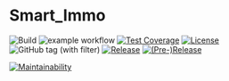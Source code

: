 # Smart_Immo

![Build](https://github.com/FFN-Team/Smart_Immo/actions/workflows/github-actions-maven.yml/badge.svg)
![example workflow](https://github.com/FFN-Team/Smart_Immo/actions/workflows/github-actions-maven/badge.svg)
[![Test Coverage](https://api.codeclimate.com/v1/badges/a0cb328c06615e126de9/test_coverage)](https://codeclimate.com/repos/6526cea126b84700f171f099/test_coverage) [![License](https://img.shields.io/github/license/FFN-Team/Smart_Immo.svg?style=flat-square)](LICENSE) ![GitHub tag (with filter)](https://img.shields.io/github/v/tag/FFN-Team/Smart_Immo) [![Release](https://img.shields.io/github/release/FFN-Team/Smart_Immo.svg?style=flat-square)](build.gradle) [![(Pre-)Release](https://img.shields.io/github/release/FFN-Team/Smart_Immo/all.svg?label=(pre-)release&style=flat-square)](build.gradle)
<br/>

[![Maintainability](https://api.codeclimate.com/v1/badges/a0cb328c06615e126de9/maintainability)](https://codeclimate.com/repos/6526cea126b84700f171f099/maintainability)
